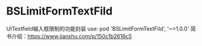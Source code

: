 # BSLimitFormTextFild
 UITextfield输入框限制的功能封装
 use: pod 'BSLimitFormTextFild', '~>1.0.0'
 简书介绍：https://www.jianshu.com/p/150c1b2616c5

